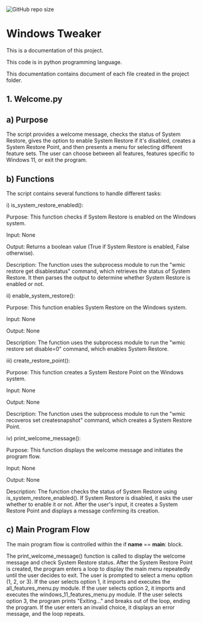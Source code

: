 ![GitHub repo size](https://img.shields.io/github/repo-size/ritaban06/Windows_tweaker)

# Windows Tweaker
This is a documentation of this project.

This code is in python programming language.

This documentation contains document of each file created in the project folder.

## 1. Welcome.py

## a) Purpose

The script provides a welcome message, checks the status of System Restore, gives the option to enable System Restore if it's disabled, creates a System Restore Point, and then presents a menu for selecting different feature sets. The user can choose between all
features, features specific to Windows 11, or exit the program.

## b) Functions

The script contains several functions to handle different tasks:

i) is_system_restore_enabled():

Purpose: This function checks if System Restore is enabled on the Windows system.

Input: None

Output: Returns a boolean value (True if System Restore is enabled, False otherwise).

Description: The function uses the subprocess module to run the "wmic restore get disablestatus" command, which retrieves the status of  System Restore. It then parses the output to determine whether System Restore is enabled or not.

ii) enable_system_restore():

Purpose: This function enables System Restore on the Windows system.

Input: None

Output: None

Description: The function uses the subprocess module to run the "wmic restore set disable=0" command, which enables System Restore.

iii) create_restore_point():

Purpose: This function creates a System Restore Point on the Windows system.

Input: None

Output: None

Description: The function uses the subprocess module to run the "wmic recoveros set createsnapshot" command, which creates a System
Restore Point.

iv) print_welcome_message():

Purpose: This function displays the welcome message and initiates the program flow.

Input: None

Output: None

Description: The function checks the status of System Restore using is_system_restore_enabled(). If System Restore is disabled, it asks the user whether to enable it or not. After the user's input, it creates a System Restore Point and displays a message confirming its creation.

## c) Main Program Flow

The main program flow is controlled within the if __name__ == __main__: block.

The print_welcome_message() function is called to display the welcome message and check System Restore status. After the System Restore 
Point is created, the program enters a loop to display the main menu repeatedly until the user decides to exit. The user is prompted to 
select a menu option (1, 2, or 3). If the user selects option 1, it imports and executes the all_features_menu.py module. If the user 
selects option 2, it imports and executes the windows_11_features_menu.py module. If the user selects option 3, the program prints 
"Exiting..." and breaks out of the loop, ending the program. If the user enters an invalid choice, it displays an error message, and the
loop repeats.
